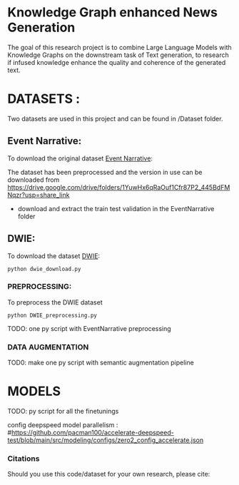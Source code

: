 # Knowledge Graph enhanced News Generation
The goal of this research project is to combine Large Language Models with Knowledge Graphs on the downstream task of Text generation, to research if infused knowledge enhance the quality and coherence of the generated text.


# DATASETS :
Two datasets are used in this project and can be found in /Dataset folder. 

## Event Narrative:
To download the original dataset  [Event Narrative](https://www.kaggle.com/datasets/acolas1/eventnarration):

The dataset has been preprocessed and the version in use can be downloaded from https://drive.google.com/drive/folders/1YuwHx6qRaOuf1Cfr87P2_445BdFMNqzr?usp=share_link
- download and extract the train test validation in the EventNarrative folder


## DWIE:
To download the dataset [DWIE](https://www.sciencedirect.com/science/article/pii/S0306457321000662):
```
python dwie_download.py
```

### PREPROCESSING:
To preprocess the DWIE dataset 
```
python DWIE_preprocessing.py
```
TODO: one py script with EventNarrative preprocessing 

### DATA AUGMENTATION
TOD0: make one py script with semantic augmentation pipeline


# MODELS
TODO: py script for all the finetunings 



config deepspeed model parallelism : #https://github.com/pacman100/accelerate-deepspeed-test/blob/main/src/modeling/configs/zero2_config_accelerate.json




### Citations
Should you use this code/dataset for your own research, please cite: 
```

```


